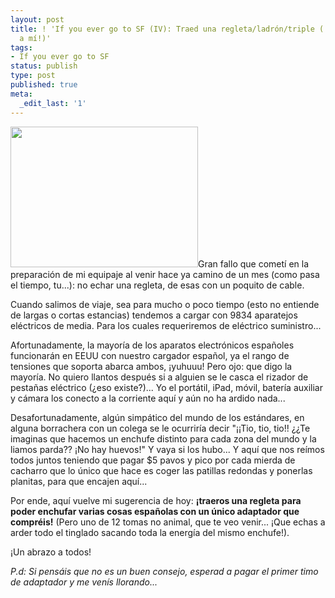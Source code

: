 ```yaml
---
layout: post
title: ! 'If you ever go to SF (IV): Traed una regleta/ladrón/triple (¡y traedme otro
  a mí!)'
tags:
- If you ever go to SF
status: publish
type: post
published: true
meta:
  _edit_last: '1'
---
```

<a href="http://sheniff.es/public/wp/wp-content/uploads/2012/09/base_multiple_3301.gran_.jpg"><img class="alignright size-medium wp-image-379" title="base_multiple_3301.gran" src="http://sheniff.es/public/wp/wp-content/uploads/2012/09/base_multiple_3301.gran_-300x225.jpg" alt="" width="300" height="225" /></a>Gran fallo que cometí en la preparación de mi equipaje al venir hace ya camino de un mes (como pasa el tiempo, tu...): no echar una regleta, de esas con un poquito de cable.
<!-- more -->

Cuando salimos de viaje, sea para mucho o poco tiempo (esto no entiende de largas o cortas estancias) tendemos a cargar con 9834 aparatejos eléctricos de media. Para los cuales requeriremos de eléctrico suministro...

Afortunadamente, la mayoría de los aparatos electrónicos españoles funcionarán en EEUU con nuestro cargador español, ya el rango de tensiones que soporta abarca ambos, ¡yuhuuu! Pero ojo: que digo la mayoría. No quiero llantos después si a alguien se le casca el rizador de pestañas eléctrico (¿eso existe?)... Yo el portátil, iPad, móvil, batería auxiliar y cámara los conecto a la corriente aquí y aún no ha ardido nada...

Desafortunadamente, algún simpático del mundo de los estándares, en alguna borrachera con un colega se le ocurriría decir "¡¡Tio, tio, tio!! ¿¿Te imaginas que hacemos un enchufe distinto para cada zona del mundo y la liamos parda?? ¡No hay huevos!" Y vaya si los hubo... Y aquí que nos reímos todos juntos teniendo que pagar $5 pavos y pico por cada mierda de cacharro que lo único que hace es coger las patillas redondas y ponerlas planitas, para que encajen aquí...

Por ende, aquí vuelve mi sugerencia de hoy: <strong>¡traeros una regleta para poder enchufar varias cosas españolas con un único adaptador que compréis!</strong> (Pero uno de 12 tomas no animal, que te veo venir... ¡Que echas a arder todo el tinglado sacando toda la energía del mismo enchufe!).

¡Un abrazo a todos!

<em>P.d: Si pensáis que no es un buen consejo, esperad a pagar el primer timo de adaptador y me venís llorando...</em>
